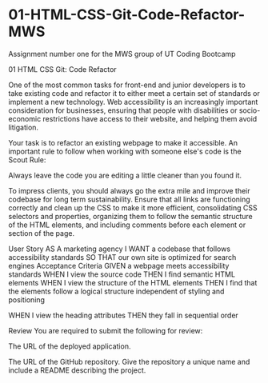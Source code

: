 # 01-HTML-CSS-Git-Code-Refactor-MWS
Assignment number one for the MWS group of UT Coding Bootcamp

01 HTML CSS Git: Code Refactor

One of the most common tasks for front-end and junior developers is to take existing code and refactor it to either meet a certain set of standards or implement a new technology. Web accessibility is an increasingly important consideration for businesses, ensuring that people with disabilities or socio-economic restrictions have access to their website, and helping them avoid litigation.

Your task is to refactor an existing webpage to make it accessible. An important rule to follow when working with someone else's code is the Scout Rule:

Always leave the code you are editing a little cleaner than you found it.

To impress clients, you should always go the extra mile and improve their codebase for long term sustainability. Ensure that all links are functioning correctly and clean up the CSS to make it more efficient, consolidating CSS selectors and properties, organizing them to follow the semantic structure of the HTML elements, and including comments before each element or section of the page.

User Story
AS A marketing agency
I WANT a codebase that follows accessibility standards
SO THAT our own site is optimized for search engines
Acceptance Criteria
GIVEN a webpage meets accessibility standards
WHEN I view the source code
THEN I find semantic HTML elements
WHEN I view the structure of the HTML elements
THEN I find that the elements follow a logical structure independent of styling and positioning
<!-- WHEN I view the image elements
THEN I find accessible alt attributes -->
WHEN I view the heading attributes
THEN they fall in sequential order
<!-- WHEN I view the title element
THEN I find a concise, descriptive title -->
Review
You are required to submit the following for review:

The URL of the deployed application.

The URL of the GitHub repository. Give the repository a unique name and include a README describing the project.

